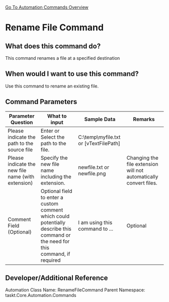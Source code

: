 <!--TITLE: Rename File Command -->
<!-- SUBTITLE: a command in the File Operation Commands group. -->
[Go To Automation Commands Overview](/automation-commands)


# Rename File Command


## What does this command do?
This command renames a file at a specified destination


## When would I want to use this command?
Use this command to rename an existing file.


## Command Parameters
| Parameter Question   	| What to input  	|  Sample Data 	| Remarks  	|
| ---                    | ---               | ---           | ---       |
|Please indicate the path to the source file|Enter or Select the path to the file.|C:\temp\myfile.txt or [vTextFilePath]||
|Please indicate the new file name (with extension)|Specify the new file name including the extension.|newfile.txt or newfile.png|Changing the file extension will not automatically convert files.|
|Comment Field (Optional)|Optional field to enter a custom comment which could potentially describe this command or the need for this command, if required|I am using this command to ...|Optional|


## Developer/Additional Reference
Automation Class Name: RenameFileCommand
Parent Namespace: taskt.Core.Automation.Commands
